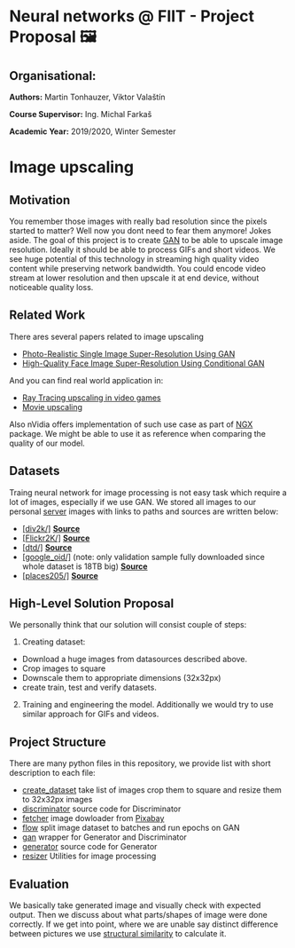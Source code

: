 # Neural networks @ FIIT - Project Proposal 🖼
## Organisational:
**Authors:** Martin Tonhauzer, Viktor Valaštín

**Course Supervisor:** Ing. Michal Farkaš

**Academic Year:** 2019/2020, Winter Semester
# Image upscaling

## Motivation

You remember those images with really bad resolution since the pixels started to matter? Well now you dont need to fear them anymore!
Jokes aside.
The goal of this project is to create [GAN](https://en.wikipedia.org/wiki/Generative_adversarial_network) to be able to upscale image resolution. Ideally it should be able to process GIFs and short videos.
We see huge potential of this technology in streaming high quality video content while preserving network bandwidth.
You could encode video stream at lower resolution and then upscale it at end device, without noticeable quality loss.


## Related Work
There ares several papers related to image upscaling

 - [Photo-Realistic Single Image Super-Resolution Using GAN](https://arxiv.org/abs/1609.04802)
 - [High-Quality Face Image Super-Resolution Using Conditional GAN](https://arxiv.org/pdf/1707.00737.pdf)

And you can find real world application in:
 - [Ray Tracing upscaling in video games](https://www.nvidia.com/en-us/geforce/news/dlss-control-and-beyond/)
 - [Movie upscaling](https://www.provideocoalition.com/videogorillas-bigfoot-super-resolution-converts-films-from-native-480p-to-4k/)

Also nVidia offers implementation of such use case as part of [NGX](https://developer.nvidia.com/rtx/ngx) package. We might be able to use it as reference when comparing the quality of our model.

## Datasets

Traing neural network for image processing is not easy task which require a lot of images, especially if we use GAN.
We stored all images to our personal [server](http://static.dthi.eu/datasets/) images with links to paths and sources are written below:

- [[div2k/]](http://static.dthi.eu/datasets/div2k/)  **[Source](https://data.vision.ee.ethz.ch/cvl/DIV2K/)**
- [[Flickr2K/]](http://static.dthi.eu/datasets/Flickr2K/) **[Source](http://cv.snu.ac.kr/research/EDSR/Flickr2K.tar)**  
- [[dtd/]](http://static.dthi.eu/datasets/dtd/)  **[Source](http://www.robots.ox.ac.uk/~vgg/data/dtd/)**  
- [[google\_oid/]](http://static.dthi.eu/datasets/google_oid/) (note: only validation sample fully downloaded since whole dataset is 18TB big)  **[Source](https://storage.googleapis.com/openimages/web/index.html)**  
- [[places205/]](http://static.dthi.eu/datasets/places205/)   **[Source](http://places.csail.mit.edu/index.html)**  



## High-Level Solution Proposal
We personally think that our solution will consist couple of steps:

1. Creating dataset:
 - Download a huge images from datasources described above.
 - Crop images to square
 - Downscale them to appropriate dimensions (32x32px)
 - create train, test and verify datasets.
2. Training and engineering the model.
Additionally we would try to use similar approach for GIFs and videos.

## Project Structure

There are many python files in this repository, we provide list with short description to each file:

 - [create_dataset](create_dataset.py) take list of images crop them to square and resize them to 32x32px images
 - [discriminator](discriminator.py) source code for Discriminator
 - [fetcher](fetcher.py) image dowloader from [Pixabay](https://pixabay.com)
 - [flow](flow.py) split image dataset to batches and run epochs on GAN
 - [gan](gan.py) wrapper for Generator and Discriminator
 - [generator](generator.py) source code for Generator
 - [resizer](resizer.py) Utilities for image processing


## Evaluation

We basically take generated image and visually check with expected output.
Then we discuss about what parts/shapes of image were done correctly.
If we get into point, where we are unable say distinct difference between pictures we use [structural similarity](https://scikit-image.org/docs/dev/api/skimage.metrics.html#skimage.metrics.structural_similarity) to calculate it.
